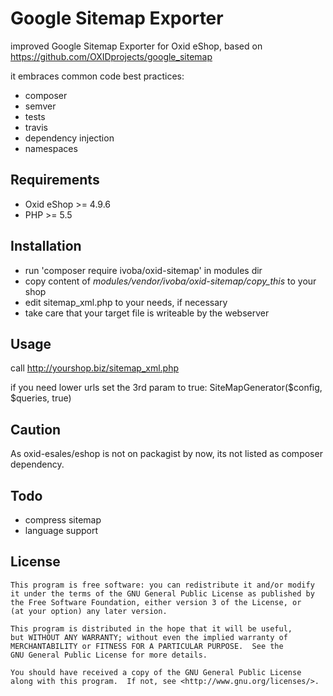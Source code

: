 # Google Sitemap Exporter

improved Google Sitemap Exporter for Oxid eShop, based on https://github.com/OXIDprojects/google_sitemap

it embraces common code best practices:
- composer
- semver
- tests
- travis
- dependency injection
- namespaces

## Requirements
- Oxid eShop >= 4.9.6
- PHP >= 5.5

## Installation

- run 'composer require ivoba/oxid-sitemap' in modules dir
- copy content of *modules/vendor/ivoba/oxid-sitemap/copy_this* to your shop
- edit sitemap_xml.php to your needs, if necessary
- take care that your target file is writeable by the webserver

## Usage

call http://yourshop.biz/sitemap_xml.php

if you need lower urls set the 3rd param to true: SiteMapGenerator($config, $queries, true)

## Caution
As oxid-esales/eshop is not on packagist by now, its not listed as composer dependency.  

## Todo
- compress sitemap
- language support

## License

    This program is free software: you can redistribute it and/or modify
    it under the terms of the GNU General Public License as published by
    the Free Software Foundation, either version 3 of the License, or
    (at your option) any later version.

    This program is distributed in the hope that it will be useful,
    but WITHOUT ANY WARRANTY; without even the implied warranty of
    MERCHANTABILITY or FITNESS FOR A PARTICULAR PURPOSE.  See the
    GNU General Public License for more details.

    You should have received a copy of the GNU General Public License
    along with this program.  If not, see <http://www.gnu.org/licenses/>.

